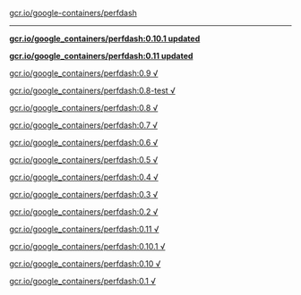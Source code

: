 [gcr.io/google-containers/perfdash](https://hub.docker.com/r/sqeven/perfdash/tags/) 

----
**[gcr.io/google_containers/perfdash:0.10.1 updated](https://hub.docker.com/r/sqeven/perfdash/tags/)**

**[gcr.io/google_containers/perfdash:0.11 updated](https://hub.docker.com/r/sqeven/perfdash/tags/)**

[gcr.io/google_containers/perfdash:0.9 √](https://hub.docker.com/r/sqeven/perfdash/tags/)

[gcr.io/google_containers/perfdash:0.8-test √](https://hub.docker.com/r/sqeven/perfdash/tags/)

[gcr.io/google_containers/perfdash:0.8 √](https://hub.docker.com/r/sqeven/perfdash/tags/)

[gcr.io/google_containers/perfdash:0.7 √](https://hub.docker.com/r/sqeven/perfdash/tags/)

[gcr.io/google_containers/perfdash:0.6 √](https://hub.docker.com/r/sqeven/perfdash/tags/)

[gcr.io/google_containers/perfdash:0.5 √](https://hub.docker.com/r/sqeven/perfdash/tags/)

[gcr.io/google_containers/perfdash:0.4 √](https://hub.docker.com/r/sqeven/perfdash/tags/)

[gcr.io/google_containers/perfdash:0.3 √](https://hub.docker.com/r/sqeven/perfdash/tags/)

[gcr.io/google_containers/perfdash:0.2 √](https://hub.docker.com/r/sqeven/perfdash/tags/)

[gcr.io/google_containers/perfdash:0.11 √](https://hub.docker.com/r/sqeven/perfdash/tags/)

[gcr.io/google_containers/perfdash:0.10.1 √](https://hub.docker.com/r/sqeven/perfdash/tags/)

[gcr.io/google_containers/perfdash:0.10 √](https://hub.docker.com/r/sqeven/perfdash/tags/)

[gcr.io/google_containers/perfdash:0.1 √](https://hub.docker.com/r/sqeven/perfdash/tags/)

